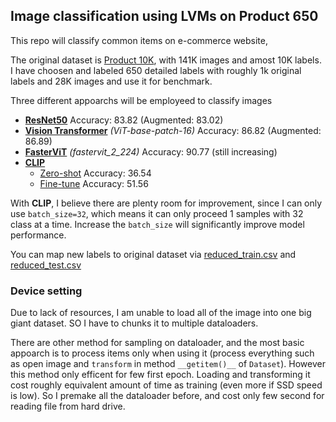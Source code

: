 ## Image classification using LVMs on Product 650

This repo will classify common items on e-commerce website,

The original dataset is [Product 10K](https://www.kaggle.com/competitions/products-10k), with 141K images and amost 10K labels. I have choosen and labeled 650 detailed labels with roughly 1k original labels and 28K images and use it for benchmark.

Three different appoarchs will be employeed to classify images

- **[ResNet50](./ResNet.ipynb)** Accuracy: 83.82 (Augmented: 83.02)
- **[Vision Transformer](./ViT.ipynb)** *(ViT-base-patch-16)* Accuracy: 86.82 (Augmented: 86.89)
- **[FasterViT](https://arxiv.org/abs/2306.06189)** *(fastervit_2_224)* Accuracy: 90.77 (still increasing)
- **[CLIP]()**
  - [Zero-shot](./CLIP-zeroshot.ipynb) Accuracy: 36.54
  - [Fine-tune](./CLIP-finetune.ipynb) Accuracy: 51.56

With **CLIP**, I believe there are plenty room for improvement, since I can only use `batch_size=32`, which means it can only proceed 1 samples with 32 class at a time. Increase the `batch_size` will significantly improve model performance.

You can map new labels to original dataset via [reduced_train.csv](./reduced_train.csv) and [reduced_test.csv](./reduced_test.csv)

### Device setting

Due to lack of resources, I am unable to load all of the image into one big giant dataset. SO I have to chunks it to multiple dataloaders. 

There are other method for sampling on dataloader, and the most basic appoarch is to process items only when using it (process everything such as open image and `transform` in method `__getitem()__` of `Dataset`). However this method only efficent for few first epoch. Loading and transforming it cost roughly equivalent amount of time as training (even more if SSD speed is low). So I premake all the dataloader before, and cost only few second for reading file from hard drive.

